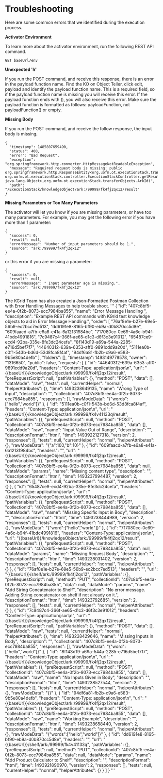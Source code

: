 # Troubleshooting

Here are some common errors that we identified during the execution process. 

**Activator Environment**

To learn more about the activator environment, run the following REST API command.

```
GET baseUrl/env
```

**Unexpected 'h'**

If you run the POST command, and receive this response, there is an error in the payload function name. Find the KO on Object Teller, click edit, payload and identify the payload function name. This is a required field, so if the payload function name is missing you will receive this error. If the payload function ends with \(\), you will also receive this error. Make sure the payload function is formatted as follows: payloadFunction, not payloadFunction\(\) or empty.

**Missing Body**

If you run the POST command, and receive the follow response, the input body is missing.

```
{
  "timestamp": 1485807659490,
  "status": 400,
  "error": "Bad Request",
  "exception": "org.springframework.http.converter.HttpMessageNotReadableException",
  "message": "Required request body is missing: public org.springframework.http.ResponseEntity<org.uofm.ot.executionStack.transferObjects.Result> org.uofm.ot.executionStack.controller.ExecutionStackController.getResultByArkId(java.util.Map<java.lang.String, java.lang.Object>,org.uofm.ot.executionStack.transferObjects.ArkId)",
  "path": "/ExecutionStack/knowledgeObject/ark:/99999/fk4fj2qx12/result"
}
```

**Missing Parameters or Too Many Parameters**

The activator will let you know if you are missing parameters, or have too many parameters. For example, you may get the following error if you have more than 1 parameter:

```
{
  "success": 0,
  "result": null,
  "errorMessage": "Number of input parameters should be 1.",
  "source": "ark:/99999/fk4fj2qx12"
}
```

or this error if you are missing a parameter:

```
{
  "success": 0,
  "result": null,
  "errorMessage": " Input parameter age is missing.",
  "source": "ark:/99999/fk4fj2qx12"
}
```

The KGrid Team has also created a Json-Formatted Postman Collection with Error Handling Messages to help trouble shoot.
'''
{
	"id": "407c8bf5-ee4a-0f2b-8073-ecc7984ba855",
	"name": "Error Message Handling ",
	"description": "Example REST API commands with KGrid test knowledge objects to aid in Error Message Handling.",
	"order": [
		"76af8e1e-b27e-69e5-56b9-ec2bcc7ed513",
		"dd6191e8-8165-bf90-eb9a-d0b870cc5d8e",
		"609faacd-a7fb-e6a8-e41a-6a12131984bc",
		"717080cc-0e69-4a6c-b94f-41bdc4991816",
		"7c9487c4-366f-ae65-d1c3-d6f3c3e91012",
		"65487ce9-ecd4-92ba-335e-8fe3dc24cefa",
		"8f143d19-a69a-544a-2285-e716d5bef7f7",
		"44640312-639a-6353-aff0-9891cdd9a20d",
		"5111ea0b-c0f1-543b-bd6d-53d8fca8f4af",
		"94df6a81-fb2b-c9a6-e583-9b5e80a4defb"
	],
	"folders": [],
	"timestamp": 1493149778578,
	"owner": "1316650",
	"public": false,
	"requests": [
		{
			"id": "44640312-639a-6353-aff0-9891cdd9a20d",
			"headers": "Content-Type: application/json\n",
			"url": "{{baseUrl}}/knowledgeObject/ark:/99999/fk4fj2qx12/result",
			"preRequestScript": null,
			"pathVariables": {},
			"method": "POST",
			"data": [],
			"dataMode": "raw",
			"tests": null,
			"currentHelper": "normal",
			"helperAttributes": {},
			"time": 1493238649135,
			"name": "Wrong Type of Input",
			"description": "",
			"collectionId": "407c8bf5-ee4a-0f2b-8073-ecc7984ba855",
			"responses": [],
			"rawModeData": "{\"words\":[\"hello\",\"world\"]}"
		},
		{
			"id": "5111ea0b-c0f1-543b-bd6d-53d8fca8f4af",
			"headers": "Content-Type: application/json\n",
			"url": "{{baseUrl}}/knowledgeObject/ark:/99999/fk4v41133q/result",
			"pathVariables": {},
			"preRequestScript": null,
			"method": "POST",
			"collectionId": "407c8bf5-ee4a-0f2b-8073-ecc7984ba855",
			"data": [],
			"dataMode": "raw",
			"name": "Input Value Out of Range",
			"description": "",
			"descriptionFormat": "html",
			"time": 1493922127318,
			"version": 2,
			"responses": [],
			"tests": null,
			"currentHelper": "normal",
			"helperAttributes": {},
			"rawModeData": "{\"a\":100,\"b\":10}"
		},
		{
			"id": "609faacd-a7fb-e6a8-e41a-6a12131984bc",
			"headers": "",
			"url": "{{baseUrl}}/knowledgeObject/ark:/99999/fk4fj2qx12/result",
			"pathVariables": {},
			"preRequestScript": null,
			"method": "POST",
			"collectionId": "407c8bf5-ee4a-0f2b-8073-ecc7984ba855",
			"data": null,
			"dataMode": "params",
			"name": "Missing content type",
			"description": "",
			"descriptionFormat": "html",
			"time": 1493237994487,
			"version": 2,
			"responses": [],
			"tests": null,
			"currentHelper": "normal",
			"helperAttributes": {}
		},
		{
			"id": "65487ce9-ecd4-92ba-335e-8fe3dc24cefa",
			"headers": "Content-Type: application/json\n",
			"url": "{{baseUrl}}/knowledgeObject/ark:/99999/fk4fj2qx12/result",
			"pathVariables": {},
			"preRequestScript": null,
			"method": "POST",
			"collectionId": "407c8bf5-ee4a-0f2b-8073-ecc7984ba855",
			"data": [],
			"dataMode": "raw",
			"name": "Missing Specific Input in Body",
			"description": "",
			"descriptionFormat": "html",
			"time": 1493238444989,
			"version": 2,
			"responses": [],
			"tests": null,
			"currentHelper": "normal",
			"helperAttributes": {},
			"rawModeData": "{\"word\":[\"hello\",\"world\"]}"
		},
		{
			"id": "717080cc-0e69-4a6c-b94f-41bdc4991816",
			"headers": "Content-Type: application/json\n",
			"url": "{{baseUrl}}/knowledgeObject/ark:/99999/fk4fj2qx12/result",
			"pathVariables": {},
			"preRequestScript": null,
			"method": "POST",
			"collectionId": "407c8bf5-ee4a-0f2b-8073-ecc7984ba855",
			"data": null,
			"dataMode": "params",
			"name": "Missing Request Body",
			"description": "",
			"descriptionFormat": "html",
			"time": 1493238031402,
			"version": 2,
			"responses": [],
			"tests": null,
			"currentHelper": "normal",
			"helperAttributes": {}
		},
		{
			"id": "76af8e1e-b27e-69e5-56b9-ec2bcc7ed513",
			"headers": "",
			"url": "{{baseUrl}}/shelf/ark:/99999/fk4fj2qx12",
			"pathVariables": {},
			"preRequestScript": null,
			"method": "PUT",
			"collectionId": "407c8bf5-ee4a-0f2b-8073-ecc7984ba855",
			"data": null,
			"dataMode": "params",
			"name": "Add String Concatenator to Shelf",
			"description": "No error message. Adding String concatenator on shelf if not already on it.",
			"descriptionFormat": "html",
			"time": 1493237926851,
			"version": 2,
			"responses": [],
			"tests": null,
			"currentHelper": "normal",
			"helperAttributes": {}
		},
		{
			"id": "7c9487c4-366f-ae65-d1c3-d6f3c3e91012",
			"headers": "Content-Type: application/json\n",
			"url": "{{baseUrl}}/knowledgeObject/ark:/99999/fk4fj2qx12/result",
			"preRequestScript": null,
			"pathVariables": {},
			"method": "POST",
			"data": [],
			"dataMode": "raw",
			"tests": null,
			"currentHelper": "normal",
			"helperAttributes": {},
			"time": 1493238429646,
			"name": "Missing Inputs in Body",
			"description": "",
			"collectionId": "407c8bf5-ee4a-0f2b-8073-ecc7984ba855",
			"responses": [],
			"rawModeData": "{\"word\":[\"hello\",\"world\"]}"
		},
		{
			"id": "8f143d19-a69a-544a-2285-e716d5bef7f7",
			"headers": "Content-Type: application/json\n",
			"url": "{{baseUrl}}/knowledgeObject/ark:/99999/fk4fj2qx12/result",
			"pathVariables": {},
			"preRequestScript": null,
			"method": "POST",
			"collectionId": "407c8bf5-ee4a-0f2b-8073-ecc7984ba855",
			"data": [],
			"dataMode": "raw",
			"name": "No Inputs Given in Body",
			"description": "",
			"descriptionFormat": "html",
			"time": 1493238527544,
			"version": 2,
			"responses": [],
			"tests": null,
			"currentHelper": "normal",
			"helperAttributes": {},
			"rawModeData": "{}"
		},
		{
			"id": "94df6a81-fb2b-c9a6-e583-9b5e80a4defb",
			"headers": "Content-Type: application/json\n",
			"url": "{{baseUrl}}/knowledgeObject/ark:/99999/fk4fj2qx12/result",
			"pathVariables": {},
			"preRequestScript": null,
			"method": "POST",
			"collectionId": "407c8bf5-ee4a-0f2b-8073-ecc7984ba855",
			"data": [],
			"dataMode": "raw",
			"name": "Working Example",
			"description": "",
			"descriptionFormat": "html",
			"time": 1493238658440,
			"version": 2,
			"responses": [],
			"tests": null,
			"currentHelper": "normal",
			"helperAttributes": {},
			"rawModeData": "{\"words\":[\"hello\",\"world\"]}"
		},
		{
			"id": "dd6191e8-8165-bf90-eb9a-d0b870cc5d8e",
			"headers": "",
			"url": "{{baseUrl}}/shelf/ark:/99999/fk4v41133q",
			"pathVariables": {},
			"preRequestScript": null,
			"method": "PUT",
			"collectionId": "407c8bf5-ee4a-0f2b-8073-ecc7984ba855",
			"data": null,
			"dataMode": "params",
			"name": "Add Product Calculator to Shelf",
			"description": "",
			"descriptionFormat": "html",
			"time": 1493921890970,
			"version": 2,
			"responses": [],
			"tests": null,
			"currentHelper": "normal",
			"helperAttributes": {}
		}
	]
}
'''

